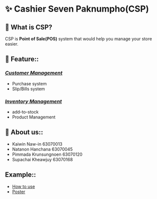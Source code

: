 # ✨ Cashier Seven Paknumpho(CSP)
## 🤔 What is CSP?
CSP is **Point of Sale(POS)** system that would help you manage your store easier.

## 🔭 Feature::
### [_Customer Management_](https://github.com/computer-programming-project-2020/project-code/tree/master/1.%20Purchase)
- Purchase system
- Slip/Bills system
### [_Inventory Management_](https://github.com/computer-programming-project-2020/project-code/tree/master/2.%20Product)
- add-to-stock
- Product Management
## 💬 About us::
- Kaiwin Naw-in 63070013
- Natanon Hanchana 63070045
- Pimmada Krunsungnoen 63070120
- Supachai Kheawjuy 63070168
## Example::
- [How to use](https://www.youtube.com/watch?v=kn9Fd87Pw8E)
- [Poster](https://github.com/computer-programming-project-2020/project-code/blob/master/poster_page.md)

